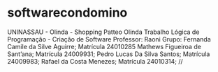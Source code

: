 # softwarecondomino
UNINASSAU - Olinda - Shopping Patteo Olinda
                                     Trabalho Lógica de Programação - Criação de Software
                                     Professor: Raoni
                                     Grupo: Fernanda Camile da Silve Aguirre; Matrícula 24010285
                                            Mathews Figueiroa de Sant’ana; Matrícula 24009931;
                                            Pedro Lucas Da Silva Santos; Matrícula 24009983;
                                            Rafael da Costa Menezes; Matrícula 24010314;
                                            //
